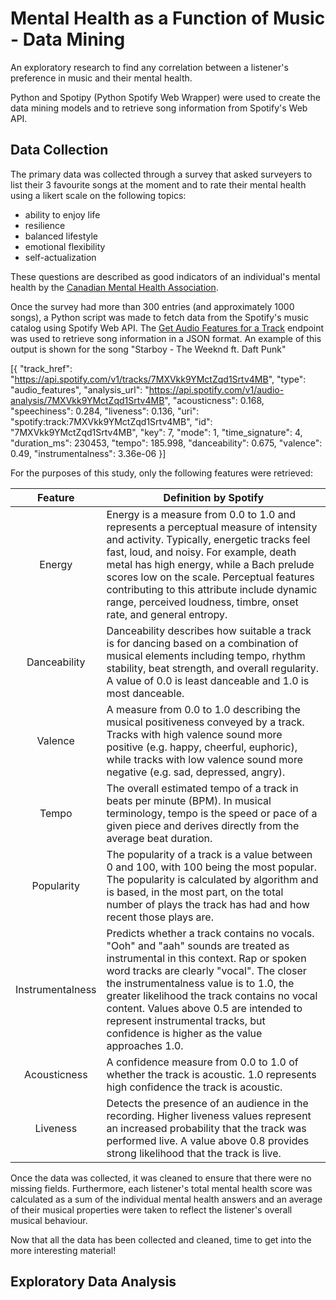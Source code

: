 # Mental Health as a Function of Music - Data Mining 

An exploratory research to find any correlation between a listener's preference in music and their mental health.

Python and Spotipy (Python Spotify Web Wrapper) were used to create the data mining models and to retrieve song information from Spotify's Web API.

## Data Collection

The primary data was collected through a survey that asked surveyers to list their 3 favourite songs at the moment and to rate their mental health using a likert scale on the following topics:

- ability to enjoy life
- resilience
- balanced lifestyle
- emotional flexibility
- self-actualization

These questions are described as good indicators of an individual's mental health by the [Canadian Mental Health Association](www.cmha.ca/mental_health/mental-health-meter/).

Once the survey had more than 300 entries (and approximately 1000 songs), a Python script was made to fetch data from the Spotify's music catalog using Spotify Web API. The  [Get Audio Features for a Track](https://developer.spotify.com/web-api/get-audio-features/) endpoint was used to retrieve song information in a JSON format. An example of this output is shown for the song "Starboy - The Weeknd ft. Daft Punk" 

[{
	"track_href": "https://api.spotify.com/v1/tracks/7MXVkk9YMctZqd1Srtv4MB",
	"type": "audio_features",
	"analysis_url": "https://api.spotify.com/v1/audio-analysis/7MXVkk9YMctZqd1Srtv4MB",
	"acousticness": 0.168,
	"speechiness": 0.284,
	"liveness": 0.136,
	"uri": "spotify:track:7MXVkk9YMctZqd1Srtv4MB",
	"id": "7MXVkk9YMctZqd1Srtv4MB",
	"key": 7,
	"mode": 1,
	"time_signature": 4,
	"duration_ms": 230453,
	"tempo": 185.998,
	"danceability": 0.675,
	"valence": 0.49,
	"instrumentalness": 3.36e-06
}]

For the purposes of this study, only the following features were retrieved: 

| Feature  | Definition by Spotify  |
|:-:|---|
| Energy |Energy is a measure from 0.0 to 1.0 and represents a perceptual measure of intensity and activity. Typically, energetic tracks feel fast, loud, and noisy. For example, death metal has high energy, while a Bach prelude scores low on the scale. Perceptual features contributing to this attribute include dynamic range, perceived loudness, timbre, onset rate, and general entropy. |
| Danceability | Danceability describes how suitable a track is for dancing based on a combination of musical elements including tempo, rhythm stability, beat strength, and overall regularity. A value of 0.0 is least danceable and 1.0 is most danceable.  |
| Valence  |  A measure from 0.0 to 1.0 describing the musical positiveness conveyed by a track. Tracks with high valence sound more positive (e.g. happy, cheerful, euphoric), while tracks with low valence sound more negative (e.g. sad, depressed, angry).  |
| Tempo  | The overall estimated tempo of a track in beats per minute (BPM). In musical terminology, tempo is the speed or pace of a given piece and derives directly from the average beat duration. |
| Popularity  | The popularity of a track is a value between 0 and 100, with 100 being the most popular. The popularity is calculated by algorithm and is based, in the most part, on the total number of plays the track has had and how recent those plays are.  |
| Instrumentalness  | 	Predicts whether a track contains no vocals. "Ooh" and "aah" sounds are treated as instrumental in this context. Rap or spoken word tracks are clearly "vocal". The closer the instrumentalness value is to 1.0, the greater likelihood the track contains no vocal content. Values above 0.5 are intended to represent instrumental tracks, but confidence is higher as the value approaches 1.0.  |
|  Acousticness | 	A confidence measure from 0.0 to 1.0 of whether the track is acoustic. 1.0 represents high confidence the track is acoustic.  |
| Liveness  | Detects the presence of an audience in the recording. Higher liveness values represent an increased probability that the track was performed live. A value above 0.8 provides strong likelihood that the track is live. |

Once the data was collected, it was cleaned to ensure that there were no missing fields. Furthermore, each listener's total mental health score was calculated as a sum of the individual mental health answers and an average of their musical properties were taken to reflect the listener's overall musical behaviour. 

Now that all the data has been collected and cleaned, time to get into the more interesting material!

## Exploratory Data Analysis





